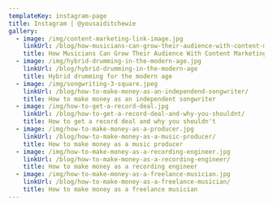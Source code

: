 ```yaml
---
templateKey: instagram-page
title: Instagram | @yousaiditchewie
gallery:
  - image: /img/content-marketing-link-image.jpg
    linkUrl: /blog/how-musicians-can-grow-their-audience-with-content-marketing
    title: How Musicians Can Grow Their Audience With Content Marketing
  - image: /img/hybrid-drumming-in-the-modern-age.jpg
    linkUrl: /blog/hybrid-drumming-in-the-modern-age
    title: Hybrid drumming for the modern age
  - image: /img/songwriting-3-square.jpeg
    linkUrl: /blog/how-to-make-money-as-an-independend-songwriter/
    title: How to make money as an independent songwriter
  - image: /img/how-to-get-a-record-deal.jpg
    linkUrl: /blog/how-to-get-a-record-deal-and-why-you-shouldnt/
    title: How to get a record deal and why you shouldn't
  - image: /img/how-to-make-money-as-a-producer.jpg
    linkUrl: /blog/how-to-make-money-as-a-music-producer/
    title: How to make money as a music producer
  - image: /img/how-to-make-money-as-a-recording-engineer.jpg
    linkUrl: /blog/how-to-make-money-as-a-recording-engineer/
    title: How to make money as a recording engineer
  - image: /img/how-to-make-money-as-a-freelance-musician.jpg
    linkUrl: /blog/how-to-make-money-as-a-freelance-musician/
    title: How to make money as a freelance musician
---
```


